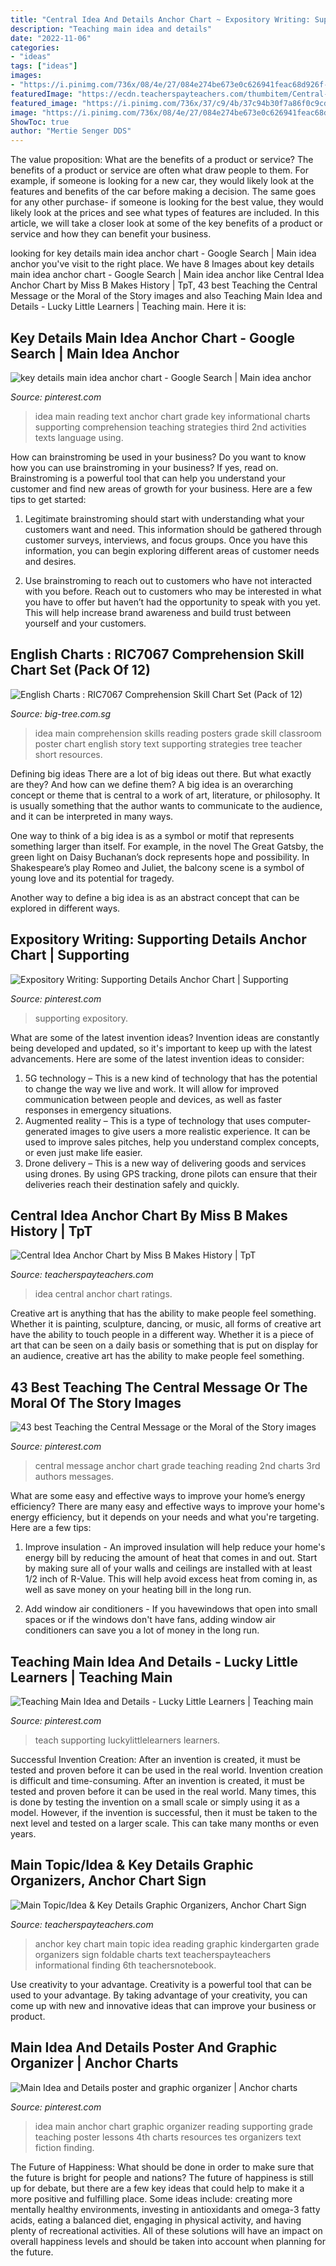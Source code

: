 ```yaml
---
title: "Central Idea And Details Anchor Chart ~ Expository Writing: Supporting Details Anchor Chart"
description: "Teaching main idea and details"
date: "2022-11-06"
categories:
- "ideas"
tags: ["ideas"]
images:
- "https://i.pinimg.com/736x/08/4e/27/084e274be673e0c626941feac68d926f--central-message-anchor-chart-central-message-first-grade.jpg"
featuredImage: "https://ecdn.teacherspayteachers.com/thumbitem/Central-Idea-Anchor-Chart-4883065-1571775199/original-4883065-1.jpg"
featured_image: "https://i.pinimg.com/736x/37/c9/4b/37c94b30f7a86f0c9cd2caa2aee08f21--expository-writing-anchor-chart.jpg"
image: "https://i.pinimg.com/736x/08/4e/27/084e274be673e0c626941feac68d926f--central-message-anchor-chart-central-message-first-grade.jpg"
ShowToc: true
author: "Mertie Senger DDS"
---
```



The value proposition: What are the benefits of a product or service?
The benefits of a product or service are often what draw people to them. For example, if someone is looking for a new car, they would likely look at the features and benefits of the car before making a decision. The same goes for any other purchase- if someone is looking for the best value, they would likely look at the prices and see what types of features are included. In this article, we will take a closer look at some of the key benefits of a product or service and how they can benefit your business.

	

		
looking for key details main idea anchor chart - Google Search | Main idea anchor you've visit to the right place. We have 8 Images about key details main idea anchor chart - Google Search | Main idea anchor like Central Idea Anchor Chart by Miss B Makes History | TpT, 43 best Teaching the Central Message or the Moral of the Story images and also Teaching Main Idea and Details - Lucky Little Learners | Teaching main. Here it is:
		
    
## Key Details Main Idea Anchor Chart - Google Search | Main Idea Anchor

<img loading=lazy src="https://i.pinimg.com/736x/3e/0f/88/3e0f885ca81ce4facb7a9a1ddb4d5f2f--reading-comprehension-comprehension-strategies.jpg" onerror="this.onerror=null;this.src='https://tse2.mm.bing.net/th?id=OIP.pLyK03ZaFJ_SlKdQtHeIMgHaJ6&amp;pid=15.1';" alt="key details main idea anchor chart - Google Search | Main idea anchor">

_Source: pinterest.com_

>idea main reading text anchor chart grade key informational charts supporting comprehension teaching strategies third 2nd activities texts language using. 

	

How can brainstroming be used in your business?
Do you want to know how you can use brainstroming in your business? If yes, read on. Brainstroming is a powerful tool that can help you understand your customer and find new areas of growth for your business. Here are a few tips to get started:
1. Legitimate brainstroming should start with understanding what your customers want and need. This information should be gathered through customer surveys, interviews, and focus groups. Once you have this information, you can begin exploring different areas of customer needs and desires.

2. Use brainstroming to reach out to customers who have not interacted with you before. Reach out to customers who may be interested in what you have to offer but haven’t had the opportunity to speak with you yet. This will help increase brand awareness and build trust between yourself and your customers.


    
## English Charts : RIC7067 Comprehension Skill Chart Set (Pack Of 12)

<img loading=lazy src="https://www.big-tree.com.sg/images/stories/virtuemart/product/7067-poster-2.gif" onerror="this.onerror=null;this.src='https://tse1.mm.bing.net/th?id=OIP.a4z-sewLfVfyNmZw7Nn5WAHaKV&amp;pid=15.1';" alt="English Charts : RIC7067 Comprehension Skill Chart Set (Pack of 12)">

_Source: big-tree.com.sg_

>idea main comprehension skills reading posters grade skill classroom poster chart english story text supporting strategies tree teacher short resources. 

	

Defining big ideas
There are a lot of big ideas out there. But what exactly are they? And how can we define them?
A big idea is an overarching concept or theme that is central to a work of art, literature, or philosophy. It is usually something that the author wants to communicate to the audience, and it can be interpreted in many ways.

One way to think of a big idea is as a symbol or motif that represents something larger than itself. For example, in the novel The Great Gatsby, the green light on Daisy Buchanan’s dock represents hope and possibility. In Shakespeare’s play Romeo and Juliet, the balcony scene is a symbol of young love and its potential for tragedy.

Another way to define a big idea is as an abstract concept that can be explored in different ways.

    
## Expository Writing: Supporting Details Anchor Chart | Supporting

<img loading=lazy src="https://i.pinimg.com/736x/37/c9/4b/37c94b30f7a86f0c9cd2caa2aee08f21--expository-writing-anchor-chart.jpg" onerror="this.onerror=null;this.src='https://tse1.mm.bing.net/th?id=OIP.6B3LlnS8RNTe19aTBWO2GwHaJ3&amp;pid=15.1';" alt="Expository Writing: Supporting Details Anchor Chart | Supporting">

_Source: pinterest.com_

>supporting expository. 

	

What are some of the latest invention ideas?
Invention ideas are constantly being developed and updated, so it's important to keep up with the latest advancements. Here are some of the latest invention ideas to consider:
1. 5G technology – This is a new kind of technology that has the potential to change the way we live and work. It will allow for improved communication between people and devices, as well as faster responses in emergency situations.
2. Augmented reality – This is a type of technology that uses computer-generated images to give users a more realistic experience. It can be used to improve sales pitches, help you understand complex concepts, or even just make life easier.
3. Drone delivery – This is a new way of delivering goods and services using drones. By using GPS tracking, drone pilots can ensure that their deliveries reach their destination safely and quickly.

    
## Central Idea Anchor Chart By Miss B Makes History | TpT

<img loading=lazy src="https://ecdn.teacherspayteachers.com/thumbitem/Central-Idea-Anchor-Chart-4883065-1571775199/original-4883065-1.jpg" onerror="this.onerror=null;this.src='https://tse1.mm.bing.net/th?id=OIP.TicSvyciz16QxXzS_YqblAAAAA&amp;pid=15.1';" alt="Central Idea Anchor Chart by Miss B Makes History | TpT">

_Source: teacherspayteachers.com_

>idea central anchor chart ratings. 

	

Creative art is anything that has the ability to make people feel something. Whether it is painting, sculpture, dancing, or music, all forms of creative art have the ability to touch people in a different way. Whether it is a piece of art that can be seen on a daily basis or something that is put on display for an audience, creative art has the ability to make people feel something.

    
## 43 Best Teaching The Central Message Or The Moral Of The Story Images

<img loading=lazy src="https://i.pinimg.com/736x/08/4e/27/084e274be673e0c626941feac68d926f--central-message-anchor-chart-central-message-first-grade.jpg" onerror="this.onerror=null;this.src='https://tse2.mm.bing.net/th?id=OIP.RlacZ63sYYq6GMVotSdg2gHaJ3&amp;pid=15.1';" alt="43 best Teaching the Central Message or the Moral of the Story images">

_Source: pinterest.com_

>central message anchor chart grade teaching reading 2nd charts 3rd authors messages. 

	

What are some easy and effective ways to improve your home’s energy efficiency?
There are many easy and effective ways to improve your home's energy efficiency, but it depends on your needs and what you're targeting. Here are a few tips:
1. Improve insulation - An improved insulation will help reduce your home's energy bill by reducing the amount of heat that comes in and out. Start by making sure all of your walls and ceilings are installed with at least 1/2 inch of R-Value. This will help avoid excess heat from coming in, as well as save money on your heating bill in the long run.

2. Add window air conditioners - If you havewindows that open into small spaces or if the windows don't have fans, adding window air conditioners can save you a lot of money in the long run.

    
## Teaching Main Idea And Details - Lucky Little Learners | Teaching Main

<img loading=lazy src="https://i.pinimg.com/originals/70/d3/28/70d328e2e389f33e5bc605a77cba2e67.jpg" onerror="this.onerror=null;this.src='https://tse4.mm.bing.net/th?id=OIP.lpZ1qdQsvldYoUbOj98ufAHaLG&amp;pid=15.1';" alt="Teaching Main Idea and Details - Lucky Little Learners | Teaching main">

_Source: pinterest.com_

>teach supporting luckylittlelearners learners. 

	

Successful Invention Creation: After an invention is created, it must be tested and proven before it can be used in the real world.
Invention creation is difficult and time-consuming. After an invention is created, it must be tested and proven before it can be used in the real world. Many times, this is done by testing the invention on a small scale or simply using it as a model. However, if the invention is successful, then it must be taken to the next level and tested on a larger scale. This can take many months or even years.

    
## Main Topic/Idea &amp; Key Details Graphic Organizers, Anchor Chart Sign

<img loading=lazy src="https://ecdn.teacherspayteachers.com/thumbitem/Main-TopicIdea-Key-Details-Graphic-Organizers-Anchor-Chart-Sign-Foldable-1645283-1500875417/original-1645283-2.jpg" onerror="this.onerror=null;this.src='https://tse1.mm.bing.net/th?id=OIP.Bio5NZEiHN6L5Z_GXae8CQAAAA&amp;pid=15.1';" alt="Main Topic/Idea &amp; Key Details Graphic Organizers, Anchor Chart Sign">

_Source: teacherspayteachers.com_

>anchor key chart main topic idea reading graphic kindergarten grade organizers sign foldable charts text teacherspayteachers informational finding 6th teachersnotebook. 

	

Use creativity to your advantage.
Creativity is a powerful tool that can be used to your advantage. By taking advantage of your creativity, you can come up with new and innovative ideas that can improve your business or product.

    
## Main Idea And Details Poster And Graphic Organizer | Anchor Charts

<img loading=lazy src="https://i.pinimg.com/originals/95/fc/71/95fc711bc1918f6b2641183ed1fe0cc8.png" onerror="this.onerror=null;this.src='https://tse1.mm.bing.net/th?id=OIP.bcehlwsrHB0QueELhfnACQAAAA&amp;pid=15.1';" alt="Main Idea and Details poster and graphic organizer | Anchor charts">

_Source: pinterest.com_

>idea main anchor chart graphic organizer reading supporting grade teaching poster lessons 4th charts resources tes organizers text fiction finding. 

	

The Future of Happiness: What should be done in order to make sure that the future is bright for people and nations?
The future of happiness is still up for debate, but there are a few key ideas that could help to make it a more positive and fulfilling place. Some ideas include: creating more mentally healthy environments, investing in antioxidants and omega-3 fatty acids, eating a balanced diet, engaging in physical activity, and having plenty of recreational activities. All of these solutions will have an impact on overall happiness levels and should be taken into account when planning for the future.

